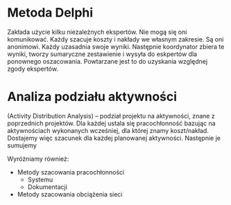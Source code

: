 # Metoda Delphi
Zakłada użycie kilku niezależnych ekspertów. Nie mogą się oni komunikować. Każdy szacuje koszty i nakłady we własnym zakresie. Są oni anonimowi. Każdy uzasadnia swoje wyniki. Następnie koordynator zbiera te wyniki, tworzy sumaryczne zestawienie i wysyła do eskpertów dla ponownego oszacowania. Powtarzane jest to do uzyskania względnej zgody ekspertów.

# Analiza podziału aktywności
(Activity Distribution Analysis) – podział projektu na aktywności, znane z poprzednich projektów. Dla każdej ustala się pracochłonność bazując na aktywnościach wykonanych wcześniej, dla której znamy koszt/nakład. Dostajemy więc szacunek dla każdej planowanej aktywności. Następnie je sumujemy

Wyróżniamy również:
- Metody szacowania pracochłonności
	- Systemu
	- Dokumentacji
- Metody szacowania obciążenia sieci